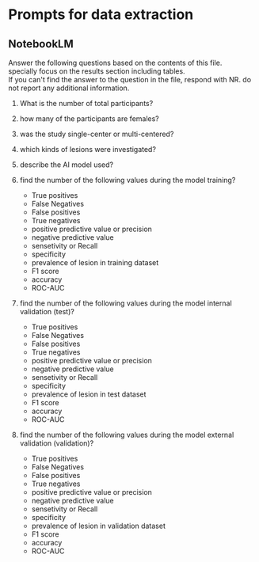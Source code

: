 # Prompts for data extraction
## NotebookLM
Answer the following questions based on the contents of this file.\
specially focus on the results section including tables.\
If you can't find the answer to the question in the file, respond with NR.
do not report any additional information.

1. What is the number of total participants?
2. how many of the participants are females?
3. was the study single-center or multi-centered?
4. which kinds of lesions were investigated?

5. describe the AI model used?

6. find the number of the following values during the model training?
    - True positives
    - False Negatives
    - False positives
    - True negatives
    - positive predictive value or precision
    - negative predictive value
    - sensetivity or Recall 
    - specificity
    - prevalence of lesion in training dataset
    - F1 score
    - accuracy
    - ROC-AUC

7. find the number of the following values during the model internal validation (test)?
    - True positives
    - False Negatives
    - False positives
    - True negatives
    - positive predictive value or precision
    - negative predictive value
    - sensetivity or Recall
    - specificity
    - prevalence of lesion in test dataset
    - F1 score
    - accuracy
    - ROC-AUC

8. find the number of the following values during the model external validation (validation)?
    - True positives
    - False Negatives
    - False positives
    - True negatives
    - positive predictive value or precision
    - negative predictive value
    - sensetivity or Recall
    - specificity
    - prevalence of lesion in validation dataset
    - F1 score
    - accuracy
    - ROC-AUC